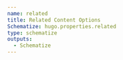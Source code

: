 ```yaml
---
name: related
title: Related Content Options
Schematize: hugo.properties.related
type: schematize
outputs:
  - Schematize
---
```

